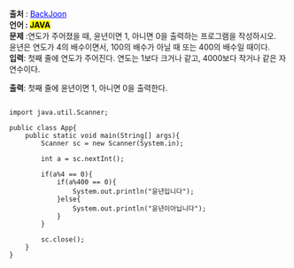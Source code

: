 **출처** : <a href="https://www.acmicpc.net/problem/2753" style="color: blue; text-decoration: underline;">BackJoon</a><br>
**언어 : <mark>JAVA**</mark><br>
**문제** :연도가 주어졌을 때, 윤년이면 1, 아니면 0을 출력하는 프로그램을 작성하시오.<br>
윤년은 연도가 4의 배수이면서, 100의 배수가 아닐 때 또는 400의 배수일 때이다.<br>
**입력**:
첫째 줄에 연도가 주어진다. 연도는 1보다 크거나 같고, 4000보다 작거나 같은 자연수이다.<br>

**출력**:
첫째 줄에 윤년이면 1, 아니면 0을 출력한다.


```

import java.util.Scanner;

public class App{
    public static void main(String[] args){
        Scanner sc = new Scanner(System.in);

        int a = sc.nextInt();

        if(a%4 == 0){
            if(a%400 == 0){
                System.out.println("윤년입니다");
            }else{
                System.out.println("윤년이아닙니다");
            }
        }

        sc.close();
    }
}

```
